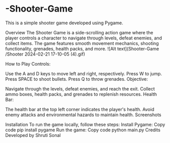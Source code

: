 # -Shooter-Game
This is a simple shooter game developed using Pygame.

Overview
The Shooter Game is a side-scrolling action game where the player controls a character to navigate through levels, defeat enemies, and collect items. The game features smooth movement mechanics, shooting functionality, grenades, health packs, and more.
![Alt text](Shooter-Game
/Shooter 2024-02-21 17-10-05 (4).gif)


How to Play
Controls:

Use the A and D keys to move left and right, respectively.
Press W to jump.
Press SPACE to shoot bullets.
Press Q to throw grenades.
Objective:

Navigate through the levels, defeat enemies, and reach the exit.
Collect ammo boxes, health packs, and grenades to replenish resources.
Health Bar:

The health bar at the top left corner indicates the player's health.
Avoid enemy attacks and environmental hazards to maintain health.
Screenshots

Installation
To run the game locally, follow these steps:
Install Pygame:
Copy code
pip install pygame
Run the game:
Copy code
python main.py
Credits
Developed by Shruti Sonal


